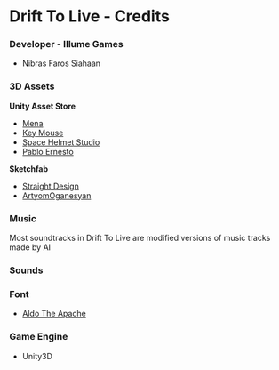 # Drift To Live - Credits

### Developer - Illume Games

  - Nibras Faros Siahaan
  
  
### 3D Assets

**Unity Asset Store**
  - [Mena](https://assetstore.unity.com/packages/tools/physics/prometeo-car-controller-209444)
  - [Key Mouse](https://assetstore.unity.com/packages/2d/textures-materials/sky/customizable-skybox-174576)
  - [Space Helmet Studio](https://assetstore.unity.com/packages/3d/vehicles/land/4-toon-city-cars-205608)
  - [Pablo Ernesto](https://assetstore.unity.com/packages/3d/vehicles/land/low-poly-pixelated-beetle-car-181450)

**Sketchfab**
  - [Straight Design](https://sketchfab.com/3d-models/low-poly-car-93971323324243468f24d7da9d18f617)
  - [ArtyomOganesyan](https://sketchfab.com/3d-models/simple-low-poly-cars-pack-free-3ae4b6b79f0b468c9bc719081872164d)


### Music
Most soundtracks in Drift To Live are modified versions of music tracks made by AI


### Sounds


### Font
  - [Aldo The Apache](https://www.dafont.com/aldo-the-apache.font)


### Game Engine

  - Unity3D
